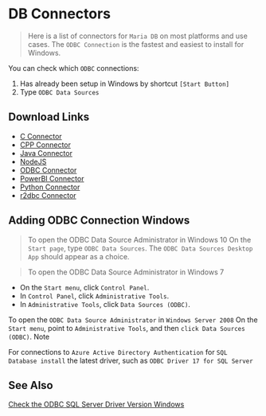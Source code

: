 # DB Connectors

> Here is a list of connectors for `Maria DB` on most platforms and use cases. The `ODBC Connection` is the fastest and easiest to install for Windows.

You can check which `ODBC` connections:

1. Has already been setup in Windows by shortcut `[Start Button]` 
2. Type `ODBC Data Sources`

## Download Links

- [C Connector](https://downloads.mariadb.com/Connectors/c/)
- [CPP Connector](https://downloads.mariadb.com/Connectors/cpp/)
- [Java Connector](https://downloads.mariadb.com/Connectors/java/)
- [NodeJS](https://downloads.mariadb.com/Connectors/nodejs/)
- [ODBC Connector](https://downloads.mariadb.com/Connectors/odbc/lates/)
- [PowerBI Connector](https://downloads.mariadb.com/Connectors/powerbi-adapter/)
- [Python Connector](https://downloads.mariadb.com/Connectors/python/)
- [r2dbc Connector](https://downloads.mariadb.com/Connectors/r2dbc/)

## Adding ODBC Connection Windows

> To open the ODBC Data Source Administrator in Windows 10
On the `Start page`, type `ODBC Data Sources`. The `ODBC Data Sources Desktop App` should appear as a choice.

> To open the ODBC Data Source Administrator in Windows 7

- On the `Start menu`, click `Control Panel`.
- In `Control Panel`, click `Administrative Tools`.
- In `Administrative Tools`, click `Data Sources (ODBC)`.

To open the `ODBC Data Source Administrator` in `Windows Server 2008`
On the `Start menu`, point to `Administrative Tools`, and then `click Data Sources (ODBC)`.
 Note

For connections to `Azure Active Directory Authentication` for `SQL Database install` the latest driver, such as `ODBC Driver 17 for SQL Server`

## See Also

[Check the ODBC SQL Server Driver Version Windows](https://docs.microsoft.com/en-us/sql/database-engine/configure-windows/check-the-odbc-sql-server-driver-version-windows?view=sql-server-ver15)
